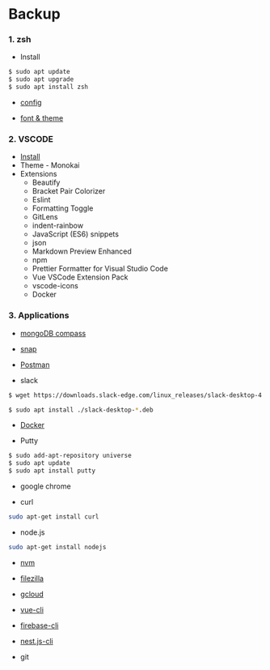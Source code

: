 # Backup

### 1. zsh

* Install

```bash
$ sudo apt update
$ sudo apt upgrade
$ sudo apt install zsh
```

* [config](https://gist.github.com/Paretkf/9c17f808f8c9d991a33e982c8ccbd190)

* [font & theme](https://github.com/wesbos/Cobalt2-iterm)

### 2. VSCODE

* [Install](https://code.visualstudio.com/)
* Theme - Monokai
* Extensions
  - Beautify
  - Bracket Pair Colorizer
  - Eslint
  - Formatting Toggle
  - GitLens
  - indent-rainbow
  - JavaScript (ES6) snippets
  - json
  - Markdown Preview Enhanced
  - npm
  - Prettier Formatter for Visual Studio Code
  - Vue VSCode Extension Pack
  - vscode-icons
  - Docker

### 3. Applications

* [mongoDB compass](https://www.mongodb.com/download-center/compass)

* [snap](https://codeburst.io/how-to-install-and-use-snap-on-ubuntu-18-04-9fcb6e3b34f9)

* [Postman](https://linuxize.com/post/how-to-install-postman-on-ubuntu-18-04/)

* slack

```bash
$ wget https://downloads.slack-edge.com/linux_releases/slack-desktop-4.0.2-amd64.deb

$ sudo apt install ./slack-desktop-*.deb
```

* [Docker](https://docs.docker.com/install/linux/docker-ce/ubuntu/)

* Putty 
```bash
$ sudo add-apt-repository universe
$ sudo apt update
$ sudo apt install putty
```

* google chrome

* curl

```bash
sudo apt-get install curl
```
* node.js

```bash
sudo apt-get install nodejs
```
* [nvm](https://hackernoon.com/how-to-install-node-js-on-ubuntu-16-04-18-04-using-nvm-node-version-manager-668a7166b854)

* [filezilla](https://tipsonubuntu.com/2017/03/17/install-filezilla-client-3-25-0-ubuntu-16-10-via-ppa/)

* [gcloud](https://cloud.google.com/sdk/docs/quickstart-debian-ubuntu)

* [vue-cli](https://cli.vuejs.org/guide/installation.html)

* [firebase-cli](https://firebase.google.com/docs/cli#install-cli-mac-linux)

* [nest.js-cli](https://docs.nestjs.com/cli/overview)

* git